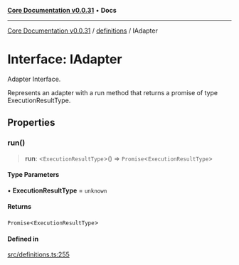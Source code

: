 [**Core Documentation v0.0.31**](../../README.md) • **Docs**

***

[Core Documentation v0.0.31](../../modules.md) / [definitions](../README.md) / IAdapter

# Interface: IAdapter

Adapter Interface.

Represents an adapter with a run method that returns a promise of type ExecutionResultType.

## Properties

### run()

> **run**: \<`ExecutionResultType`\>() => `Promise`\<`ExecutionResultType`\>

#### Type Parameters

• **ExecutionResultType** = `unknown`

#### Returns

`Promise`\<`ExecutionResultType`\>

#### Defined in

[src/definitions.ts:255](https://github.com/stonemjs/core/blob/a25677efd9a5f5a45cc90fda3ed3e87df97e6124/src/definitions.ts#L255)
